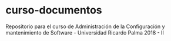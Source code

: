 # curso-documentos
Repositorio para el curso de Administración de la Configuración y mantenimiento de Software - Universidad Ricardo Palma 2018 - II
